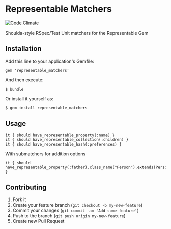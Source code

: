 # Representable Matchers

[![Code Climate](https://codeclimate.com/github/CodingZeal/representable_matchers.png)](https://codeclimate.com/github/CodingZeal/representable_matchers)

Shoulda-style RSpec/Test Unit matchers for the Representable Gem

## Installation

Add this line to your application's Gemfile:

    gem 'representable_matchers'

And then execute:

    $ bundle

Or install it yourself as:

    $ gem install representable_matchers

## Usage

    it { should have_representable_property(:name) }
    it { should have_representable_collection(:children) }
    it { should have_representable_hash(:preferences) }

With submatchers for addition options

    it { should have_representable_property(:father).class_name("Person").extends(Person::Representer) }

## Contributing

1. Fork it
2. Create your feature branch (`git checkout -b my-new-feature`)
3. Commit your changes (`git commit -am 'Add some feature'`)
4. Push to the branch (`git push origin my-new-feature`)
5. Create new Pull Request
